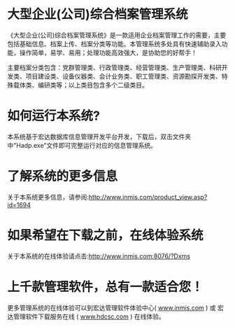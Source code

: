 # 大型企业(公司)综合档案管理系统

《大型企业(公司)综合档案管理系统》是一款适用企业档案管理工作的需要，主要包括基础信息、档案上传、档案分类等功能。本管理系统多处具有快速辅助录入功能，操作简单，易学、易用；处理功能高效强大，是协助您的好帮手！

主要档案分类包含：党群管理类、行政管理类、经营管理类、生产管理类、科研开发类、项目建设类、设备仪器类、会计业务类、职工管理类、资源勘探开发类、特殊载体类、编研类等；以上类目包含多个二级类目。

# 如何运行本系统?

本系统基于宏达数据库信息管理开发平台开发，下载后，双击文件夹中"Hadp.exe"文件即可完整运行对应的信息管理系统。

# 了解系统的更多信息

关于本系统更多信息，请参阅:http://www.inmis.com/product_view.asp?id=1694

# 如果希望在下载之前，在线体验系统

关于本系统的在线体验请点击:http://www.inmis.com:8076/?Dxms

# 上千款管理软件，总有一款适合您！

更多管理系统的在线体验可以到宏达管理软件体验中心( www.inmis.com ) 或 宏达管理软件下载服务在线 ( www.hdcsc.com ) 在线体验。

